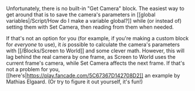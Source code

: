 Unfortunately, there is no built-in "Get Camera" block. The easiest way to get around that is to save the camera's parameters in [[global variables|/Script/How do I make a variable global?]] while (or instead of) setting them with Set Camera, then reading from them when needed.

If that's not an option for you (for example, if you're making a custom block for *everyone* to use), it *is* possible to calculate the camera's parameters with [[/Blocks/Screen to World]] and some clever math. However, this will lag behind the real camera by one frame, as Screen to World uses the current frame's camera, while Set Camera affects the next frame. If that's not a problem for you, [[here's|https://play.fancade.com/5C67367D142708D2]] an example by Mathias Elgaard. (Or try to figure it out yourself, it's fun!)
